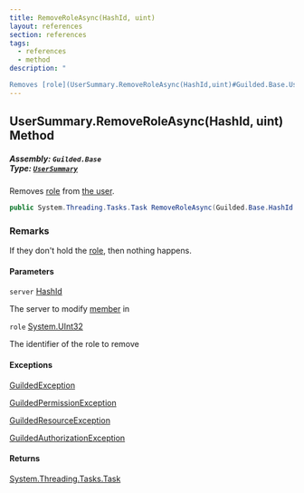 ```yaml
---
title: RemoveRoleAsync(HashId, uint)
layout: references
section: references
tags:
  - references
  - method
description: "

Removes [role](UserSummary.RemoveRoleAsync(HashId,uint)#Guilded.Base.Users.UserSummary.RemoveRoleAsync(Guilded.Base.HashId,uint).role 'Guilded.Base.Users.UserSummary.RemoveRoleAsync(Guilded.Base.HashId, uint).role') from [the user](User 'Guilded.Base.Users.User')."
---
```


## UserSummary.RemoveRoleAsync(HashId, uint) Method
##### **Assembly:** `Guilded.Base`<br/>**Type:** [`UserSummary`](UserSummary 'Guilded.Base.Users.UserSummary')

Removes [role](UserSummary.RemoveRoleAsync(HashId,uint)#Guilded.Base.Users.UserSummary.RemoveRoleAsync(Guilded.Base.HashId,uint).role 'Guilded.Base.Users.UserSummary.RemoveRoleAsync(Guilded.Base.HashId, uint).role') from [the user](User 'Guilded.Base.Users.User').

```csharp
public System.Threading.Tasks.Task RemoveRoleAsync(Guilded.Base.HashId server, uint role);
```

### Remarks
  
If they don't hold the [role](UserSummary.RemoveRoleAsync(HashId,uint)#Guilded.Base.Users.UserSummary.RemoveRoleAsync(Guilded.Base.HashId,uint).role 'Guilded.Base.Users.UserSummary.RemoveRoleAsync(Guilded.Base.HashId, uint).role'), then nothing happens.
#### Parameters

<a name='Guilded.Base.Users.UserSummary.RemoveRoleAsync(Guilded.Base.HashId,uint).server'></a>

`server` [HashId](HashId 'Guilded.Base.HashId')

The server to modify [member](Member 'Guilded.Base.Servers.Member') in

<a name='Guilded.Base.Users.UserSummary.RemoveRoleAsync(Guilded.Base.HashId,uint).role'></a>

`role` [System.UInt32](https://docs.microsoft.com/en-us/dotnet/api/System.UInt32 'System.UInt32')

The identifier of the role to remove

#### Exceptions

[GuildedException](GuildedException 'Guilded.Base.GuildedException')

[GuildedPermissionException](GuildedPermissionException 'Guilded.Base.GuildedPermissionException')

[GuildedResourceException](GuildedResourceException 'Guilded.Base.GuildedResourceException')

[GuildedAuthorizationException](GuildedAuthorizationException 'Guilded.Base.GuildedAuthorizationException')

#### Returns
[System.Threading.Tasks.Task](https://docs.microsoft.com/en-us/dotnet/api/System.Threading.Tasks.Task 'System.Threading.Tasks.Task')